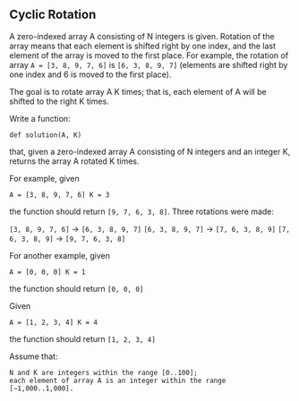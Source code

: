 ## Cyclic Rotation
A zero-indexed array A consisting of N integers is given. Rotation of the array means that each element is shifted right by one index, and the last element of the array is moved to the first place. For example, the rotation of array `A = [3, 8, 9, 7, 6]` is `[6, 3, 8, 9, 7]` (elements are shifted right by one index and 6 is moved to the first place).

The goal is to rotate array A K times; that is, each element of A will be shifted to the right K times.

Write a function:

    def solution(A, K)

that, given a zero-indexed array A consisting of N integers and an integer K, returns the array A rotated K times.

For example, given

`A = [3, 8, 9, 7, 6] K = 3`

the function should return `[9, 7, 6, 3, 8]`. Three rotations were made:

`[3, 8, 9, 7, 6]` -> `[6, 3, 8, 9, 7]` `[6, 3, 8, 9, 7]` -> `[7, 6, 3, 8, 9]` `[7, 6, 3, 8, 9]` -> `[9, 7, 6, 3, 8]`

For another example, given

`A = [0, 0, 0] K = 1`

the function should return `[0, 0, 0]`

Given

`A = [1, 2, 3, 4] K = 4`

the function should return `[1, 2, 3, 4]`

Assume that:

    N and K are integers within the range [0..100];
    each element of array A is an integer within the range [−1,000..1,000].